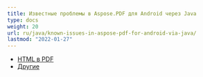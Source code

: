 ```yaml
---
title: Известные проблемы в Aspose.PDF для Android через Java
type: docs
weight: 20
url: ru/java/known-issues-in-aspose-pdf-for-android-via-java/
lastmod: "2022-01-27"
---
```


- [HTML в PDF](/pdf/java/html-to-pdf/)
- [Другие](/pdf/java/others/)